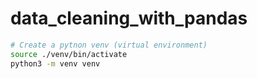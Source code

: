 # data_cleaning_with_pandas


```bash
# Create a pytnon venv (virtual environment)
source ./venv/bin/activate        
python3 -m venv venv    
```
